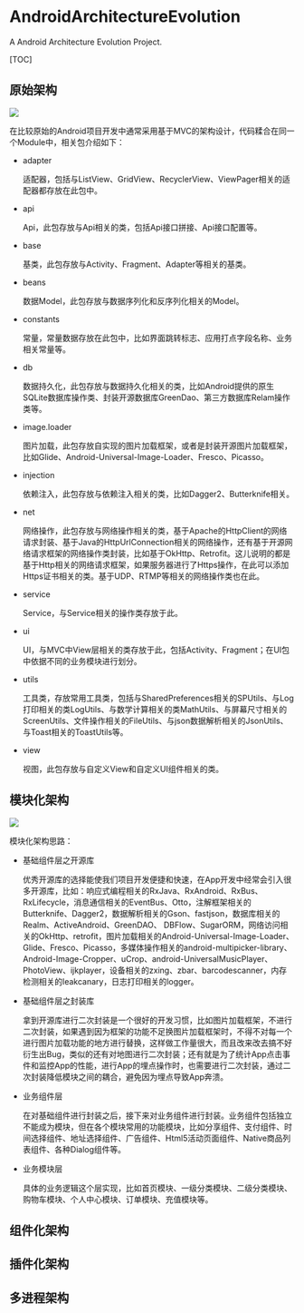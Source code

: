 # AndroidArchitectureEvolution

A Android Architecture Evolution Project.


[TOC]



## 原始架构

![](http://oqle0m5m6.bkt.clouddn.com/img_first_android_architecture.png)

在比较原始的Android项目开发中通常采用基于MVC的架构设计，代码糅合在同一个Module中，相关包介绍如下：

- adapter

	适配器，包括与ListView、GridView、RecyclerView、ViewPager相关的适配器都存放在此包中。
- api

	Api，此包存放与Api相关的类，包括Api接口拼接、Api接口配置等。
- base

	基类，此包存放与Activity、Fragment、Adapter等相关的基类。
- beans

	数据Model，此包存放与数据序列化和反序列化相关的Model。
- constants

	常量，常量数据存放在此包中，比如界面跳转标志、应用打点字段名称、业务相关常量等。
- db

	数据持久化，此包存放与数据持久化相关的类，比如Android提供的原生SQLite数据库操作类、封装开源数据库GreenDao、第三方数据库Relam操作类等。
- image.loader

	图片加载，此包存放自实现的图片加载框架，或者是封装开源图片加载框架，比如Glide、Android-Universal-Image-Loader、Fresco、Picasso。
- injection

	依赖注入，此包存放与依赖注入相关的类，比如Dagger2、Butterknife相关。
- net

	网络操作，此包存放与网络操作相关的类，基于Apache的HttpClient的网络请求封装、基于Java的HttpUrlConnection相关的网络操作，还有基于开源网络请求框架的网络操作类封装，比如基于OkHttp、Retrofit。这儿说明的都是基于Http相关的网络请求框架，如果服务器进行了Https操作，在此可以添加Https证书相关的类。基于UDP、RTMP等相关的网络操作类也在此。
- service

	Service，与Service相关的操作类存放于此。
- ui

	UI，与MVC中View层相关的类存放于此，包括Activity、Fragment；在UI包中依据不同的业务模块进行划分。
- utils

	工具类，存放常用工具类，包括与SharedPreferences相关的SPUtils、与Log打印相关的类LogUtils、与数学计算相关的类MathUtils、与屏幕尺寸相关的ScreenUtils、文件操作相关的FileUtils、与json数据解析相关的JsonUtils、与Toast相关的ToastUtils等。
- view

	视图，此包存放与自定义View和自定义UI组件相关的类。

## 模块化架构

![](http://oqle0m5m6.bkt.clouddn.com/%E6%A8%A1%E5%9D%97%E5%8C%96%E5%BC%80%E5%8F%91%E6%9E%B6%E6%9E%84.png)

模块化架构思路：

- 基础组件层之开源库

	优秀开源库的选择能使我们项目开发便捷和快速，在App开发中经常会引入很多开源库，比如：响应式编程相关的RxJava、RxAndroid、RxBus、RxLifecycle，消息通信相关的EventBus、Otto，注解框架相关的Butterknife、Dagger2，数据解析相关的Gson、fastjson，数据库相关的Realm、ActiveAndroid、GreenDAO、 DBFlow、SugarORM，网络访问相关的OkHttp、retrofit，图片加载相关的Android-Universal-Image-Loader、Glide、Fresco、Picasso，多媒体操作相关的android-multipicker-library、Android-Image-Cropper、uCrop、android-UniversalMusicPlayer、PhotoView、ijkplayer，设备相关的zxing、zbar、barcodescanner，内存检测相关的leakcanary，日志打印相关的logger。

- 基础组件层之封装库

	拿到开源库进行二次封装是一个很好的开发习惯，比如图片加载框架，不进行二次封装，如果遇到因为框架的功能不足换图片加载框架时，不得不对每一个进行图片加载功能的地方进行替换，这样做工作量很大，而且改来改去搞不好衍生出Bug，类似的还有对地图进行二次封装；还有就是为了统计App点击事件和监控App的性能，进行App的埋点操作时，也需要进行二次封装，通过二次封装降低模块之间的耦合，避免因为埋点导致App奔溃。

- 业务组件层

	在对基础组件进行封装之后，接下来对业务组件进行封装。业务组件包括独立不能成为模块，但在各个模块常用的功能模块，比如分享组件、支付组件、时间选择组件、地址选择组件、广告组件、Html5活动页面组件、Native商品列表组件、各种Dialog组件等。

- 业务模块层

	具体的业务逻辑这个层实现，比如首页模块、一级分类模块、二级分类模块、购物车模块、个人中心模块、订单模块、充值模块等。



## 组件化架构



## 插件化架构



## 多进程架构


